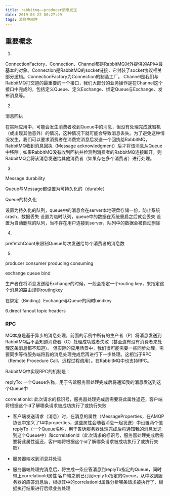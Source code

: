 ```yaml
---
title: rabbitmq——producer消息发送
date: 2019-03-22 00:27:29
tags: 消息中间件
---
```


## 重要概念

1.
ConnectionFactory、Connection、Channel都是RabbitMQ对外提供的API中最基本的对象。Connection是RabbitMQ的socket链接，它封装了socket协议相关部分逻辑。ConnectionFactory为Connection的制造工厂。
Channel是我们与RabbitMQ打交道的最重要的一个接口，我们大部分的业务操作是在Channel这个接口中完成的，包括定义Queue、定义Exchange、绑定Queue与Exchange、发布消息等。

2.
消息回执

在实际应用中，可能会发生消费者收到Queue中的消息，但没有处理完成就宕机（或出现其他意外）的情况，这种情况下就可能会导致消息丢失。为了避免这种情况发生，我们可以要求消费者在消费完消息后发送一个回执给RabbitMQ，RabbitMQ收到消息回执（Message acknowledgment）后才将该消息从Queue中移除；如果RabbitMQ没有收到回执并检测到消费者的RabbitMQ连接断开，则RabbitMQ会将该消息发送给其他消费者（如果存在多个消费者）进行处理。

3.
Message durability

Queue与Message都设置为可持久化的（durable）

Queue的持久化

设置为持久化的队列，queue中的消息会在server本地硬盘存储一份，防止系统crash，数据丢失
设置为临时队列，queue中的数据在系统重启之后就会丢失
设置为自动删除的队列，当不存在用户连接到server，队列中的数据会被自动删除


4.
prefetchCount来限制Queue每次发送给每个消费者的消息数

5.
producer consumer
producing consuming

exchange queue bind

生产者在将消息发送给Exchange的时候，一般会指定一个routing key，来指定这个消息的路由规则routingkey

在绑定（Binding）Exchange与Queue的同时bindkey

6.direct fanout topic headers

### RPC

MQ本身是基于异步的消息处理，前面的示例中所有的生产者（P）将消息发送到RabbitMQ后不会知道消费者（C）处理成功或者失败（甚至连有没有消费者来处理这条消息都不知道）。
但实际的应用场景中，我们很可能需要一些同步处理，需要同步等待服务端将我的消息处理完成后再进行下一步处理。这相当于RPC（Remote Procedure Call，远程过程调用）。在RabbitMQ中也支持RPC。

RabbitMQ中实现RPC的机制是：

replyTo: 一个Queue名称，用于告诉服务器处理完成后将通知我的消息发送到这个Queue中

correlationId: 此次请求的标识号，服务器处理完成后需要将此属性返还，客户端将根据这个id了解哪条请求被成功执行了或执行失败

- 客户端发送请求（消息）时，在消息的属性（MessageProperties，在AMQP协议中定义了14中properties，这些属性会随着消息一起发送）中设置两个值replyTo（一个Queue名称，用于告诉服务器处理完成后将通知我的消息发送到这个Queue中）和correlationId（此次请求的标识号，服务器处理完成后需要将此属性返还，客户端将根据这个id了解哪条请求被成功执行了或执行失败）

- 服务器端收到消息并处理

- 服务器端处理完消息后，将生成一条应答消息到replyTo指定的Queue，同时带上correlationId属性
客户端之前已订阅replyTo指定的Queue，从中收到服务器的应答消息后，根据其中的correlationId属性分析哪条请求被执行了，根据执行结果进行后续业务处理
